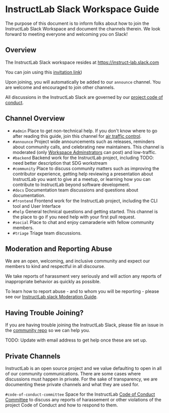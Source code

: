 # InstructLab Slack Workspace Guide

The purpose of this document is to inform folks about how to join the InstructLab Slack Workspace and document the channels therein. We look forward to 
meeting everyone and welcoming you on Slack!

## Overview

The InstructLab Slack workspace resides at https://instruct-lab.slack.com

You can join using this [invitation link](https://join.slack.com/t/instruct-lab/shared_invite/zt-2ginke0oz-SxvNYZCqBTDy5wzAi9WRlA))

Upon joining, you will automatically be added to our <code>announce</code> channel. You are welcome and encouraged to join other channels.

All discussions in the InstructLab Slack are governed by our [project code of conduct](https://github.com/instruct-lab/community/blob/main/CODE_OF_CONDUCT.md).

## Channel Overview

- <code>#admin</code> Place to get non-technical help. If you don't know where to go after reading this guide, join this channel for [air traffic control](https://en.wikipedia.org/wiki/Air_traffic_control).
- <code>#announce</code> Project wide announcements such as releases, reminders about community calls, and celebrating new maintainers. This channel is moderated (only [Workspace Adminstrators](https://github.com/instruct-lab/community/blob/main/InstructLabSlackModerationGuide.md#workspace-administrators) can post) and low-traffic.
- <code>#backend</code> Backend work for the InstructLab project, including TODO: need better description that SDG workstream
- <code>#community</code> Place to discuss community matters such as improving the contributor experience, getting help reviewing a presentation about InstructLab you want to give at a meetup, or learning how you can contribute to InstructLab beyond software development.
- <code>#docs</code> Documentation team discussions and questions about documentation.
- <code>#frontend</code> Frontend work for the InstructLab project, including the CLI tool and User Interface
- <code>#help</code> General technical questions and getting started. This channel is the place to go if you need help with your first pull request.
- <code>#social</code> Place to chat and enjoy camaraderie with fellow community members.
- <code>#triage</code> Triage team discussions.

## Moderation and Reporting Abuse

We are an open, welcoming, and inclusive community and expect our members to kind and respectful in all discourse.

We take reports of harassment very seriously and will action any reports of inappropriate behavior as quickly as possible.

To learn how to report abuse - and to whom you will be reporting - please see our [InstructLab slack Moderation Guide](https://github.com/instruct-lab/community/blob/main/InstructLabSlackModerationGuide.md).

## Having Trouble Joining?

If you are having trouble joining the InstructLab Slack, please file an issue in the [community repo](https://github.com/instruct-lab/community/issues) so we can help you. 

TODO: Update with email address to get help once these are set up.

## Private Channels

InstructLab is an open source project and we value defaulting to open in all of our community communications. There are some cases where discussions must happen in private. For the sake of transparency, we are documenting these private channels and what they are used for.

<code>#code-of-conduct-committee</code> Space for the InstructLab [Code of Conduct Committee](https://github.com/instruct-lab/community/blob/main/COCC.md) to discuss any reports of harassement or other violations of the project Code of Conduct and how to respond to them. 
  
